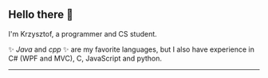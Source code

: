 ## Hello there 👋

I'm Krzysztof, a programmer and CS student.

✨ _Java_ and _cpp_ ✨ are my favorite languages, but I also have experience in C# (WPF and MVC), C, JavaScript and python. 
 
---
